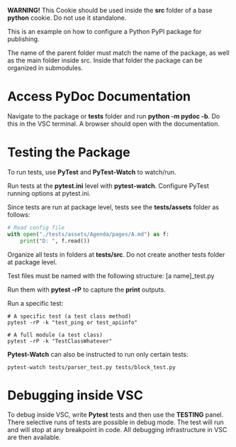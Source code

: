 **WARNING!** This Cookie should be used inside the **src** folder of a base **python** cookie. Do not use it standalone.

This is an example on how to configure a Python PyPI package for publishing.

The name of the parent folder must match the name of the package, as well as the main folder inside src. Inside that folder the package can be organized in submodules.


# Access PyDoc Documentation

Navigate to the package or **tests** folder and run **python -m pydoc -b**. Do this in the VSC terminal. A browser should open with the documentation.


# Testing the Package

To run tests, use **PyTest** and **PyTest-Watch** to watch/run.

Run tests at the **pytest.ini** level with **pytest-watch**. Configure PyTest running options at pytest.ini.

Since tests are run at package level, tests see the **tests/assets** folder as follows:

```python
# Read config file
with open("./tests/assets/Agenda/pages/A.md") as f:
    print("D: ", f.read())
```

Organize all tests in folders at **tests/src**. Do not create another tests folder at package level.

Test files must be named with the following structure: [a name]_test.py

Run them with **pytest -rP** to capture the **print** outputs.

Run a specific test:

```shell
# A specific test (a test class method)
pytest -rP -k "test_ping or test_apiinfo"

# A full module (a test class)
pytest -rP -k "TestClassWhatever"
```

**Pytest-Watch** can also be instructed to run only certain tests:

```shell
pytest-watch tests/parser_test.py tests/block_test.py
```


# Debugging inside VSC

To debug inside VSC, write **Pytest** tests and then use the **TESTING** panel. There selective runs of tests are possible in debug mode. The test will run and will stop at any breakpoint in code. All debugging infrastructure in VSC are then available.
